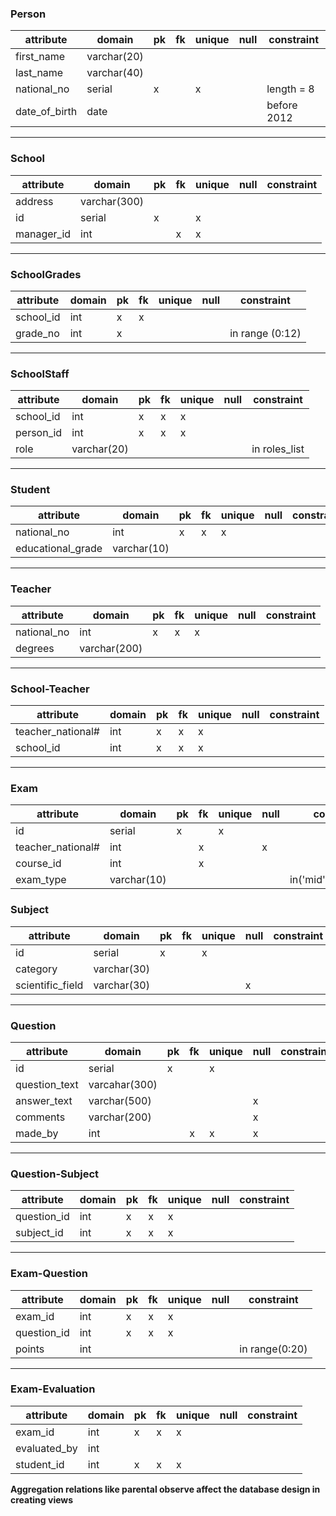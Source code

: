 ### Person
| attribute     | domain      | pk  | fk  | unique | null | constraint  |
| ------------- | ----------- | --- | --- | ------ | ---- | ----------- |
| first_name    | varchar(20) |     |     |        |      |             |
| last_name     | varchar(40) |     |     |        |      |             |
| national_no   | serial      | x   |     | x      |      | length = 8  |
| date_of_birth | date        |     |     |        |      | before 2012 |

---

### School
| attribute  | domain       | pk  | fk  | unique | null | constraint |
| ---------- | ------------ | --- | --- | ------ | ---- | ---------- |
| address    | varchar(300) |     |     |        |      |            |
| id         | serial       | x   |     | x      |      |            |
| manager_id | int          |     | x   | x      |      |            |

---

### SchoolGrades
| attribute | domain | pk  | fk  | unique | null | constraint      |
| --------- | ------ | --- | --- | ------ | ---- | --------------- |
| school_id | int    | x   | x   |        |      |                 |
| grade_no  | int    | x   |     |        |      | in range (0:12) |

---

### SchoolStaff
| attribute | domain      | pk  | fk  | unique | null | constraint    |
| --------- | ----------- | --- | --- | ------ | ---- | ------------- |
| school_id | int         | x   | x   | x      |      |               |
| person_id | int         | x   | x   | x      |      |               |
| role      | varchar(20) |     |     |        |      | in roles_list |

---

### Student
| attribute         | domain      | pk  | fk  | unique | null | constraint |
| ----------------- | ----------- | --- | --- | ------ | ---- | ---------- |
| national_no       | int         | x   | x   | x      |      |            |
| educational_grade | varchar(10) |     |     |        |      |            |

---

### Teacher
| attribute   | domain       | pk  | fk  | unique | null | constraint |
| ----------- | ------------ | --- | --- | ------ | ---- | ---------- |
| national_no | int          | x   | x   | x      |      |            |
| degrees     | varchar(200) |     |     |        |      |            |


---

### School-Teacher
| attribute         | domain | pk  | fk  | unique | null | constraint |
| ----------------- | ------ | --- | --- | ------ | ---- | ---------- |
| teacher_national# | int    | x   | x   | x      |      |            |
| school_id         | int    | x   | x   | x      |      |            |


---

### Exam
| attribute         | domain      | pk  | fk  | unique | null | constraint               |
| ----------------- | ----------- | --- | --- | ------ | ---- | ------------------------ |
| id                | serial      | x   |     | x      |      |                          |
| teacher_national# | int         |     | x   |        | x    |                          |
| course_id         | int         |     | x   |        |      |                          |
| exam_type         | varchar(10) |     |     |        |      | in('mid','final','quiz') |


### Subject
| attribute        | domain      | pk  | fk  | unique | null | constraint |
| ---------------- | ----------- | --- | --- | ------ | ---- | ---------- |
| id               | serial      | x   |     | x      |      |            |
| category         | varchar(30) |     |     |        |      |            |
| scientific_field | varchar(30) |     |     |        | x    |            |


---

### Question
| attribute     | domain        | pk  | fk  | unique | null | constraint |
| ------------- | ------------- | --- | --- | ------ | ---- | ---------- |
| id            | serial        | x   |     | x      |      |            |
| question_text | varcahar(300) |     |     |        |      |            |
| answer_text   | varchar(500)  |     |     |        | x    |            |
| comments      | varchar(200)  |     |     |        | x    |            |
| made_by       | int           |     | x   | x      | x    |            |

---

### Question-Subject
| attribute   | domain | pk  | fk  | unique | null | constraint |
| ----------- | ------ | --- | --- | ------ | ---- | ---------- |
| question_id | int    | x   | x   | x      |      |            |
| subject_id  | int    | x   | x   | x      |      |            |

---

### Exam-Question
| attribute   | domain | pk  | fk  | unique | null | constraint     |
| ----------- | ------ | --- | --- | ------ | ---- | -------------- |
| exam_id     | int    | x   | x   | x      |      |                |
| question_id | int    | x   | x   | x      |      |                |
| points      | int    |     |     |        |      | in range(0:20) |


---

### Exam-Evaluation
| attribute    | domain | pk  | fk  | unique | null | constraint |
| ------------ | ------ | --- | --- | ------ | ---- | ---------- |
| exam_id      | int    | x   | x   | x      |      |            |
| evaluated_by | int    |     |     |        |      |            |
| student_id   | int    | x   | x   | x      |      |            |


**Aggregation relations like parental observe affect the database design in creating views**